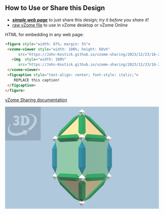 
## How to Use or Share this Design

 - [***simple web page***](<https://John-Kostick.github.io/vzome-sharing/2023/12/23/16-23-34-J15-Elongated-square-bipyramid-Root2/>) to just share this design; *try it before you share it!*
 - [raw vZome file](<https://raw.githubusercontent.com/John-Kostick/vzome-sharing/main/2023/12/23/16-23-34-J15-Elongated-square-bipyramid-Root2/J15-Elongated-square-bipyramid-Root2.vZome>) to use in vZome desktop or vZome Online
 
 HTML for embedding in any web page:
 ```html
<figure style="width: 87%; margin: 5%">
  <vzome-viewer style="width: 100%; height: 60vh"
       src="https://John-Kostick.github.io/vzome-sharing/2023/12/23/16-23-34-J15-Elongated-square-bipyramid-Root2/J15-Elongated-square-bipyramid-Root2.vZome" >
    <img  style="width: 100%"
       src="https://John-Kostick.github.io/vzome-sharing/2023/12/23/16-23-34-J15-Elongated-square-bipyramid-Root2/J15-Elongated-square-bipyramid-Root2.png" >
  </vzome-viewer>
  <figcaption style="text-align: center; font-style: italic;">
     REPLACE this caption!
  </figcaption>
</figure>
 ```

[vZome Sharing documentation](https://vzome.github.io/vzome/sharing.html#how-it-works)

![Image](<J15-Elongated-square-bipyramid-Root2.png>)

